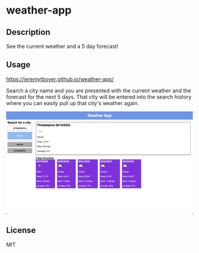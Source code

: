 # weather-app

## Description

See the current weather and a 5 day forecast! 

## Usage

https://jeremytboyer.github.io/weather-app/

Search a city name and you are presented with the current weather and the forecast for the next 5 days. That city will be entered into the search history where you can easily pull up that city's weather again. 

![website screenshot](./screenshot.png)

## License

MIT